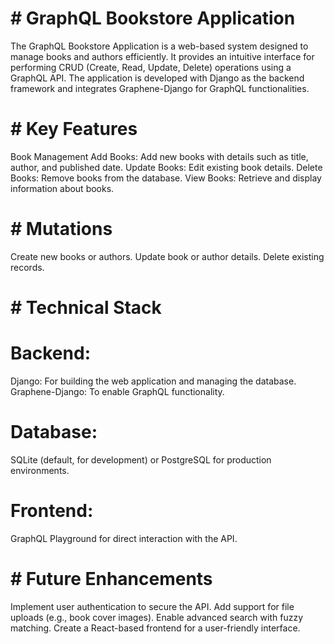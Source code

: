 # # GraphQL Bookstore Application

The GraphQL Bookstore Application is a web-based system designed to manage books and authors efficiently. 
It provides an intuitive interface for performing CRUD (Create, Read, Update, Delete) operations using a GraphQL API. 
The application is developed with Django as the backend framework and integrates Graphene-Django for GraphQL functionalities.

# # Key Features
Book Management
Add Books: Add new books with details such as title, author, and published date.
Update Books: Edit existing book details.
Delete Books: Remove books from the database.
View Books: Retrieve and display information about books.

# # Mutations
Create new books or authors.
Update book or author details.
Delete existing records.


# # Technical Stack

# Backend:
Django: For building the web application and managing the database.
Graphene-Django: To enable GraphQL functionality.

# Database:
SQLite (default, for development) or PostgreSQL for production environments.

# Frontend:
GraphQL Playground for direct interaction with the API.

# # Future Enhancements
Implement user authentication to secure the API.
Add support for file uploads (e.g., book cover images).
Enable advanced search with fuzzy matching.
Create a React-based frontend for a user-friendly interface.
